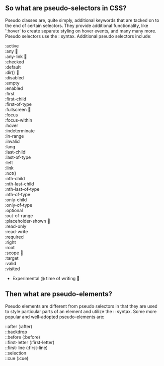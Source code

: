 ## So what are pseudo-selectors in CSS?

Pseudo classes are, quite simply, additional keywords that are tacked on to the end of certain selectors. They provide additional functionality, like ':hover' to create separate styling on hover events, and many many more. Pseudo selectors use the : syntax. Additional pseudo selectors include:

:active<br>
:any 🔬<br>
:any-link 🔬<br>
:checked<br>
:default<br>
:dir() 🔬<br>
:disabled<br>
:empty<br>
:enabled<br>
:first<br>
:first-child<br>
:first-of-type<br>
:fullscreen 🔬<br>
:focus<br>
:focus-within<br>
:hover<br>
:indeterminate<br>
:in-range<br>
:invalid<br>
:lang<br>
:last-child<br>
:last-of-type<br>
:left<br>
:link<br>
:not()<br>
:nth-child<br>
:nth-last-child<br>
:nth-last-of-type<br>
:nth-of-type<br>
:only-child<br>
:only-of-type<br>
:optional<br>
:out-of-range<br>
:placeholder-shown 🔬<br>
:read-only<br>
:read-write<br>
:required<br>
:right<br>
:root<br>
:scope 🔬<br>
:target<br>
:valid<br>
:visited

- Experimental @ time of writing 🔬

## Then what are pseudo-elements?

Pseudo elements are different from pseudo selectors in that they are used to style particular parts of an element and utilize the :: syntax. Some more popular and well-adopted pseudo-elements are:

::after (:after)<br>
::backdrop<br>
::before (:before)<br>
::first-letter (:first-letter)<br>
::first-line (:first-line)<br>
::selection<br>
::cue (:cue)
